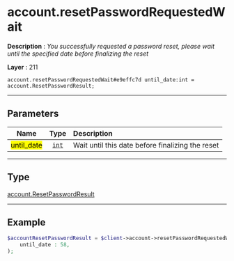 # account.resetPasswordRequestedWait

**Description** : *You successfully requested a password reset, please wait until the specified date before finalizing the reset*

**Layer** : 211

```tl
account.resetPasswordRequestedWait#e9effc7d until_date:int = account.ResetPasswordResult;
```

---

## Parameters

| Name | Type | Description |
| :---: | :---: | :--- |
| <mark>until_date</mark> | [`int`](type/int) | Wait until this date before finalizing the reset |

---

## Type

[account.ResetPasswordResult](type/account.ResetPasswordResult)

---

## Example

```php
$accountResetPasswordResult = $client->account->resetPasswordRequestedWait(
	until_date : 58,
);
```